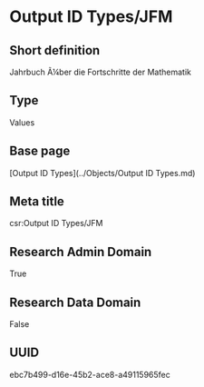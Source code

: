 # Output ID Types/JFM
## Short definition
Jahrbuch Ã¼ber die Fortschritte der Mathematik
## Type
Values
## Base page
[Output ID Types](../Objects/Output ID Types.md)
## Meta title
csr:Output ID Types/JFM
## Research Admin Domain
True
## Research Data Domain
False
## UUID
ebc7b499-d16e-45b2-ace8-a49115965fec
